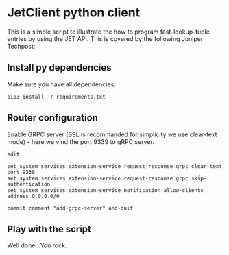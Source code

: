 # JetClient python client

This is a simple script to illustrate the how to program fast-lookup-tuple entries by using the JET API. This is covered by the following Juniper Techpost: 

## Install py dependencies

Make sure you have all dependencies. 

```shell
pip3 install -r requirements.txt
```

## Router configuration 

Enable GRPC server (SSL is recommanded for simplicity we use clear-text mode) - here we vind the port 9339 to gRPC server. 

```junos
edit

set system services extension-service request-response grpc clear-text port 9339
set system services extension-service request-response grpc skip-authentication
set system services extension-service notification allow-clients address 0.0.0.0/0

commit comment "add-grpc-server" and-quit 
````

## Play with the script 


Well done...You rock. 
